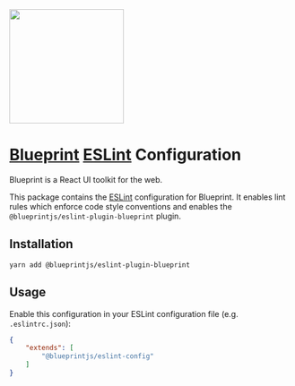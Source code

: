 <img height="204" src="https://cloud.githubusercontent.com/assets/464822/20228152/d3f36dc2-a804-11e6-80ff-51ada2d13ea7.png">

# [Blueprint](http://blueprintjs.com/) [ESLint](https://eslint.org/) Configuration

Blueprint is a React UI toolkit for the web.

This package contains the [ESLint](https://eslint.org/) configuration for Blueprint. It enables lint rules which enforce code style conventions and enables the `@blueprintjs/eslint-plugin-blueprint` plugin.

## Installation

```
yarn add @blueprintjs/eslint-plugin-blueprint
```

## Usage

Enable this configuration in your ESLint configuration file (e.g. `.eslintrc.json`):

```json
{
    "extends": [
        "@blueprintjs/eslint-config"
    ]
}
```

